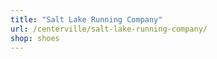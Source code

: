 ```yaml
---
title: "Salt Lake Running Company"
url: /centerville/salt-lake-running-company/
shop: shoes
---
```

